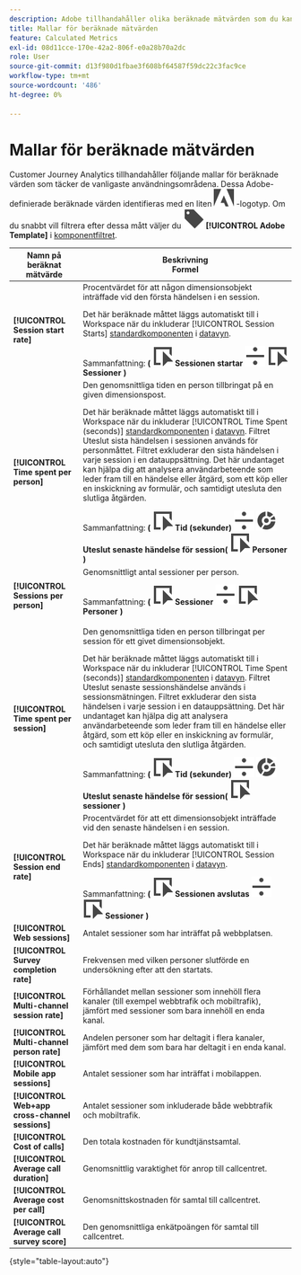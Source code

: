 ```yaml
---
description: Adobe tillhandahåller olika beräknade mätvärden som du kan använda. På den här sidan visas dessa mått och deras avsedda användning.
title: Mallar för beräknade mätvärden
feature: Calculated Metrics
exl-id: 08d11cce-170e-42a2-806f-e0a28b70a2dc
role: User
source-git-commit: d13f980d1fbae3f608bf64587f59dc22c3fac9ce
workflow-type: tm+mt
source-wordcount: '486'
ht-degree: 0%

---
```


# Mallar för beräknade mätvärden

Customer Journey Analytics tillhandahåller följande mallar för beräknade värden som täcker de vanligaste användningsområdena. Dessa Adobe-definierade beräknade värden identifieras med en liten ![AdobeLogoSmall](/help/assets/icons/AdobeLogoSmall.svg) -logotyp. Om du snabbt vill filtrera efter dessa mått väljer du ![Etikett](/help/assets/icons/Label.svg) **[!UICONTROL Adobe Template]** i [komponentfiltret](/help/components/overview.md#filter).

| Namn på beräknat mätvärde | Beskrivning<br/>Formel |
|---------|----------|
| **[!UICONTROL Session start rate]** | Procentvärdet för att någon dimensionsobjekt inträffade vid den första händelsen i en session.<p>Det här beräknade måttet läggs automatiskt till i Workspace när du inkluderar [!UICONTROL Session Starts] [standardkomponenten](/help/data-views/component-reference.md) i [datavyn](/help/data-views/create-dataview.md).</p>Sammanfattning: **(** ![Event](/help/assets/icons/Event.svg) **Sessionen startar** ![Dela](/help/assets/icons/Divide.svg) ![Event](/help/assets/icons/Event.svg) **Sessioner** **)** |
| **[!UICONTROL Time spent per person]** | Den genomsnittliga tiden en person tillbringat på en given dimensionspost.<p>Det här beräknade måttet läggs automatiskt till i Workspace när du inkluderar [!UICONTROL Time Spent (seconds)] [standardkomponenten](/help/data-views/component-reference.md) i [datavyn](/help/data-views/create-dataview.md). Filtret Uteslut sista händelsen i sessionen används för personmåttet. Filtret exkluderar den sista händelsen i varje session i en datauppsättning. Det här undantaget kan hjälpa dig att analysera användarbeteende som leder fram till en händelse eller åtgärd, som ett köp eller en inskickning av formulär, och samtidigt utesluta den slutliga åtgärden.</p>Sammanfattning: **(** ![Händelse](/help/assets/icons/Event.svg) **Tid (sekunder)** ![Dela](/help/assets/icons/Divide.svg) ![Segmentering](/help/assets/icons/Segmentation.svg) **Uteslut senaste händelse för session(** ![Händelse](/help/assets/icons/Event.svg) **Personer )** |
| **[!UICONTROL Sessions per person]** | Genomsnittligt antal sessioner per person.<p>Sammanfattning: **(** ![Event](/help/assets/icons/Event.svg) **Sessioner** ![Dela](/help/assets/icons/Divide.svg) ![Event](/help/assets/icons/Event.svg) **Personer** **)** |
| **[!UICONTROL Time spent per session]** | Den genomsnittliga tiden en person tillbringat per session för ett givet dimensionsobjekt.<p>Det här beräknade måttet läggs automatiskt till i Workspace när du inkluderar [!UICONTROL Time Spent (seconds)] [standardkomponenten](/help/data-views/component-reference.md) i [datavyn](/help/data-views/create-dataview.md). Filtret Uteslut senaste sessionshändelse används i sessionsmätningen. Filtret exkluderar den sista händelsen i varje session i en datauppsättning. Det här undantaget kan hjälpa dig att analysera användarbeteende som leder fram till en händelse eller åtgärd, som ett köp eller en inskickning av formulär, och samtidigt utesluta den slutliga åtgärden.</p>Sammanfattning: **(** ![Händelse](/help/assets/icons/Event.svg) **Tid (sekunder)** ![Dela](/help/assets/icons/Divide.svg) ![Segmentering](/help/assets/icons/Segmentation.svg) **Uteslut senaste händelse för session(** ![Händelse](/help/assets/icons/Event.svg) **sessioner )** |
| **[!UICONTROL Session end rate]** | Procentvärdet för att ett dimensionsobjekt inträffade vid den senaste händelsen i en session. <p>Det här beräknade måttet läggs automatiskt till i Workspace när du inkluderar [!UICONTROL Session Ends] [standardkomponenten](/help/data-views/component-reference.md) i [datavyn](/help/data-views/create-dataview.md).</p>Sammanfattning: **(** ![Event](/help/assets/icons/Event.svg) **Sessionen avslutas** ![Dela](/help/assets/icons/Divide.svg) ![Event](/help/assets/icons/Event.svg) **Sessioner** **)** |
| **[!UICONTROL Web sessions]** | Antalet sessioner som har inträffat på webbplatsen. |
| **[!UICONTROL Survey completion rate]** | Frekvensen med vilken personer slutförde en undersökning efter att den startats. |
| **[!UICONTROL Multi-channel session rate]** | Förhållandet mellan sessioner som innehöll flera kanaler (till exempel webbtrafik och mobiltrafik), jämfört med sessioner som bara innehöll en enda kanal. |
| **[!UICONTROL Multi-channel person rate]** | Andelen personer som har deltagit i flera kanaler, jämfört med dem som bara har deltagit i en enda kanal. |
| **[!UICONTROL Mobile app sessions]** | Antalet sessioner som har inträffat i mobilappen. |
| **[!UICONTROL Web+app cross-channel sessions]** | Antalet sessioner som inkluderade både webbtrafik och mobiltrafik. |
| **[!UICONTROL Cost of calls]** | Den totala kostnaden för kundtjänstsamtal. <!-- <p>Summary: Call length</p> --> |
| **[!UICONTROL Average call duration]** | Genomsnittlig varaktighet för anrop till callcentret. |
| **[!UICONTROL Average cost per call]** | Genomsnittskostnaden för samtal till callcentret. |
| **[!UICONTROL Average call survey score]** | Den genomsnittliga enkätpoängen för samtal till callcentret. |

{style="table-layout:auto"}
